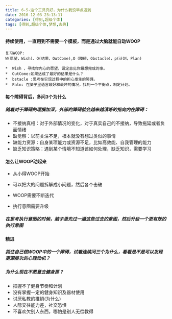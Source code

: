 ```yaml
---
title: 6-5-这个工具真好，为什么我没早点遇到
date: 2016-12-03 23:13:11
categories: [得到,超级个体]
tags: [得到,超级个体,梦想,古典]
---
```



#### 持续使用，一直用到不需要一个模板，而是通过大脑就能自动WOOP
```
复习WOOP:
W(愿望，Wish)、O(结果，OutCome),O（障碍，Obstacle），p(计划，Plan)

*  Wish ，寻找你内心的愿望，设定意见你最想完成的事。
*  OutCome:如果达成了最好的结果是什么？
*  bstacle :思考在实现过程中的担心发生的障碍。
*  Paln: 在脑子里语言最好和最坏的情况，找到一个平衡点，制定计划。
```
<!-- more --> 

#### 每个障碍背后，多问3个为什么

##### 随着对于障碍的理解加深，外部的障碍就会越来越清晰的指向内在障碍：
* 不接纳真相：对于外部情况的变化，对于真实自己的不接纳，导致拖延或者负面情绪
* 缺觉察：以前关注不足，根本就没有想过类似的事情
* 缺能力资源：自身某项能力或资源不足，比如高效能、自我管理的能力
* 缺乏知识策略：遇到某个情境不知道该如何处理，缺乏知识，需要学习


#### 怎么让WOOP动起来

- 从小得WOOP开始
- 可以把大的问题拆解成小问题，然后各个击破

- WOOP需要不断迭代

- 执行意图需要升级

##### 在思考执行意图的时候，脑子里先过一遍这些过去的意图，然后升级一个更有效的执行意图

#### 精进

##### 抓住自己做WOOP中的一个障碍，试着连续问三个为什么，看看是不是可以发现更深层次的心理动机？

#####  为什么现在不愿意去健身房？
-  把握不了健身节奏和计划
-  没有掌握一定的健身知识及器材使用
-  讨厌私教的推销(为什么)
- 人际交往能力差，社交恐惧
- 不喜欢欠别人东西，哪怕是别人无偿教得
